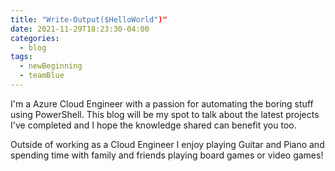 ```yaml
---
title: "Write-Output($HelloWorld")"
date: 2021-11-29T18:23:30-04:00
categories:
  - blog
tags:
  - newBeginning
  - teamBlue
---
```


I'm a Azure Cloud Engineer with a passion for automating the boring stuff using PowerShell. This blog will be my spot to talk about the latest projects I've completed and I hope the knowledge shared can benefit you too.

Outside of working as a Cloud Engineer I enjoy playing Guitar and Piano and spending time with family and friends playing board games or video games!

